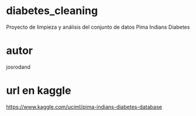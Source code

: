 # diabetes_cleaning
Proyecto de limpieza y análisis del conjunto de datos Pima Indians Diabetes

# autor

josrodand

# url en kaggle

https://www.kaggle.com/uciml/pima-indians-diabetes-database
